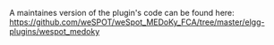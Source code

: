 A maintaines version of the plugin's code can be found here: https://github.com/weSPOT/weSpot_MEDoKy_FCA/tree/master/elgg-plugins/wespot_medoky
